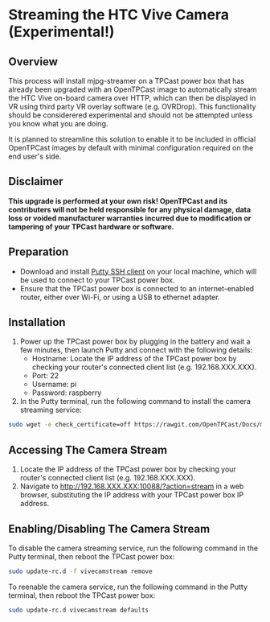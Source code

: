 # Streaming the HTC Vive Camera (Experimental!)

## Overview
This process will install mjpg-streamer on a TPCast power box that has already been upgraded with an OpenTPCast image to automatically stream the HTC Vive on-board camera over HTTP, which can then be displayed in VR using third party VR overlay software (e.g. OVRDrop).  This functionality should be considerered experimental and should not be attempted unless you know what you are doing.

It is planned to streamline this solution to enable it to be included in official OpenTPCast images by default with minimal configuration required on the end user's side.

## Disclaimer
**This upgrade is performed at your own risk! OpenTPCast and its contributers will not be held responsible for any physical damage, data loss or voided manufacturer warranties incurred due to modification or tampering of your TPCast hardware or software.**

## Preparation
- Download and install [Putty SSH client](http://www.putty.org/) on your local machine, which will be used to connect to your TPCast power box.
- Ensure that the TPCast power box is connected to an internet-enabled router, either over Wi-Fi, or using a USB to ethernet adapter.

## Installation
1. Power up the TPCast power box by plugging in the battery and wait a few minutes, then launch Putty and connect with the following details:
	- Hostname: Locate the IP address of the TPCast power box by checking your router's connected client list (e.g. 192.168.XXX.XXX).
	- Port: 22
	- Username: pi
	- Password: raspberry
1. In the Putty terminal, run the following command to install the camera streaming service:
```bash
sudo wget -e check_certificate=off https://rawgit.com/OpenTPCast/Docs/master/files/camerastream/opentpcast-camerastream && sudo chmod +x ./opentpcast-camerastream && sudo ./opentpcast-camerastream
```

## Accessing The Camera Stream
1. Locate the IP address of the TPCast power box by checking your router's connected client list (e.g. 192.168.XXX.XXX).
1. Navigate to http://192.168.XXX.XXX:10088/?action=stream in a web browser, substituting the IP address with your TPCast power box IP address.

## Enabling/Disabling The Camera Stream
To disable the camera streaming service, run the following command in the Putty terminal, then reboot the TPCast power box:
```bash
sudo update-rc.d -f vivecamstream remove
```

To reenable the camera service, run the following command in the Putty terminal, then reboot the TPCast power box:
```bash
sudo update-rc.d vivecamstream defaults
```
